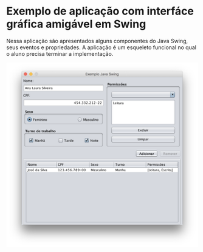 # Exemplo de aplicação com interfáce gráfica amigável em Swing



Nessa aplicação são apresentados alguns componentes do Java Swing, seus eventos e propriedades. A aplicação é um esqueleto funcional no qual o aluno precisa terminar a implementação.



![captura de tela](screenshot.png)